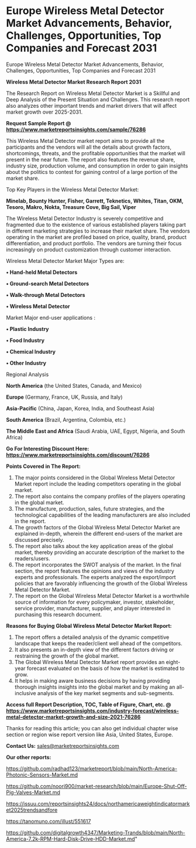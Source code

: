 # Europe Wireless Metal Detector Market Advancements, Behavior, Challenges, Opportunities, Top Companies and Forecast 2031
 Europe Wireless Metal Detector Market Advancements, Behavior, Challenges, Opportunities, Top Companies and Forecast 2031

<strong>Wireless Metal Detector Market Research Report 2031</strong>

The Research Report on Wireless Metal Detector Market is a Skillful and Deep Analysis of the Present Situation and Challenges. This research report also analyzes other important trends and market drivers that will affect market growth over 2025-2031.

<strong>Request Sample Report @ <a href=https://www.marketreportsinsights.com/sample/76286>https://www.marketreportsinsights.com/sample/76286</a></strong>

This Wireless Metal Detector market report aims to provide all the participants and the vendors will all the details about growth factors, shortcomings, threats, and the profitable opportunities that the market will present in the near future. The report also features the revenue share, industry size, production volume, and consumption in order to gain insights about the politics to contest for gaining control of a large portion of the market share.

Top Key Players in the Wireless Metal Detector Market:

<strong>Minelab, Bounty Hunter, Fisher, Garrett, Teknetics, Whites, Titan, OKM, Tesoro, Makro, Nokta, Treasure Cove, Big Sail, Viper</strong>

The Wireless Metal Detector Industry is severely competitive and fragmented due to the existence of various established players taking part in different marketing strategies to increase their market share. The vendors operating in the market are profiled based on price, quality, brand, product differentiation, and product portfolio. The vendors are turning their focus increasingly on product customization through customer interaction.

Wireless Metal Detector Market Major Types are:

<strong>• Hand-held Metal Detectors

• Ground-search Metal Detectors

• Walk-through Metal Detectors

• Wireless Metal Detector</strong>

Market Major end-user applications :

<strong>• Plastic Industry

• Food Industry

• Chemical Industry

• Other Industry</strong>

Regional Analysis

</u><strong><b>North America</b></strong> (the United States, Canada, and Mexico)

<strong><b>Europe </b></strong>(Germany, France, UK, Russia, and Italy)

<strong><b>Asia-Pacific</b></strong> (China, Japan, Korea, India, and Southeast Asia)

<strong><b>South America</b></strong> (Brazil, Argentina, Colombia, etc.)

<strong><b>The Middle East and Africa</b></strong> (Saudi Arabia, UAE, Egypt, Nigeria, and South Africa)

<strong>Go For Interesting Discount Here: <a href=https://www.marketreportsinsights.com/discount/76286>https://www.marketreportsinsights.com/discount/76286</a></strong>

<strong>Points Covered in The Report:</strong>
<ol>
  <li>The major points considered in the Global Wireless Metal Detector Market report include the leading competitors operating in the global market.</li>
  <li>The report also contains the company profiles of the players operating in the global market.</li>
  <li>The manufacture, production, sales, future strategies, and the technological capabilities of the leading manufacturers are also included in the report.</li>
  <li>The growth factors of the Global Wireless Metal Detector Market are explained in-depth, wherein the different end-users of the market are discussed precisely.</li>
  <li>The report also talks about the key application areas of the global market, thereby providing an accurate description of the market to the readers/users.</li>
  <li>The report incorporates the SWOT analysis of the market. In the final section, the report features the opinions and views of the industry experts and professionals. The experts analyzed the export/import policies that are favorably influencing the growth of the Global Wireless Metal Detector Market.</li>
  <li>The report on the Global Wireless Metal Detector Market is a worthwhile source of information for every policymaker, investor, stakeholder, service provider, manufacturer, supplier, and player interested in purchasing this research document.</li>
</ol>
<strong>Reasons for Buying Global Wireless Metal Detector Market Report:</strong>

<ol>
  <li>The report offers a detailed analysis of the dynamic competitive landscape that keeps the reader/client well ahead of the competitors.</li>
  <li>It also presents an in-depth view of the different factors driving or restraining the growth of the global market.</li>
  <li>The Global Wireless Metal Detector Market report provides an eight-year forecast evaluated on the basis of how the market is estimated to grow.</li>
  <li>It helps in making aware business decisions by having providing thorough insights insights into the global market and by making an all-inclusive analysis of the key market segments and sub-segments.</li>
</ol>
<strong>Access full Report Description, TOC, Table of Figure, Chart, etc. @ <a href=https://www.marketreportsinsights.com/industry-forecast/wireless-metal-detector-market-growth-and-size-2021-76286>https://www.marketreportsinsights.com/industry-forecast/wireless-metal-detector-market-growth-and-size-2021-76286</a></strong>


Thanks for reading this article; you can also get individual chapter wise section or region wise report version like Asia, United States, Europe.

<strong>Contact Us:</strong>
sales@marketreportsinsights.com

<strong>Our other reports:</strong>

<a href=https://github.com/radhad123/marketreport/blob/main/North-America-Photonic-Sensors-Market.md>https://github.com/radhad123/marketreport/blob/main/North-America-Photonic-Sensors-Market.md</a>

<a href=https://github.com/noori900/market-research/blob/main/Europe-Shut-Off-Pig-Valves-Market.md>https://github.com/noori900/market-research/blob/main/Europe-Shut-Off-Pig-Valves-Market.md</a>

<a href=https://issuu.com/reportsinsights24/docs/northamericaweightindicatormarket2025trendsandfore>https://issuu.com/reportsinsights24/docs/northamericaweightindicatormarket2025trendsandfore</a>

<a href=https://tanomuno.com/illust/551617>https://tanomuno.com/illust/551617</a>

<a href=https://github.com/digitalgrowth4347/Marketing-Trands/blob/main/North-America-7.2k-RPM-Hard-Disk-Drive-HDD-Market.md>https://github.com/digitalgrowth4347/Marketing-Trands/blob/main/North-America-7.2k-RPM-Hard-Disk-Drive-HDD-Market.md</a>"
